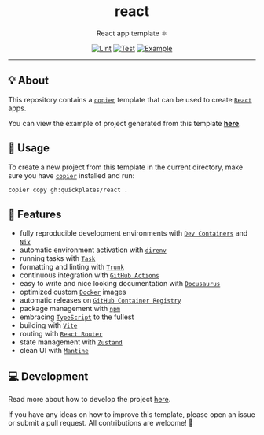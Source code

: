 <h1 align="center">react</h1>

<div align="center">

React app template ⚛️

[![Lint](https://github.com/quickplates/react/actions/workflows/lint.yaml/badge.svg)](https://github.com/quickplates/react/actions/workflows/lint.yaml)
[![Test](https://github.com/quickplates/react/actions/workflows/test.yaml/badge.svg)](https://github.com/quickplates/react/actions/workflows/test.yaml)
[![Example](https://github.com/quickplates/react/actions/workflows/example.yaml/badge.svg)](https://github.com/quickplates/react/actions/workflows/example.yaml)

</div>

---

## 💡 About

This repository contains a [`copier`](https://copier.readthedocs.io) template
that can be used to create [`React`](https://react.dev) apps.

You can view the example of project generated from this template
[**here**](https://github.com/quickplates/react-example).

## 📜 Usage

To create a new project from this template in the current directory,
make sure you have [`copier`](https://copier.readthedocs.io) installed and run:

```sh
copier copy gh:quickplates/react .
```

## 🚀 Features

- fully reproducible development environments with
  [`Dev Containers`](https://code.visualstudio.com/docs/remote/containers)
  and [`Nix`](https://nixos.org)
- automatic environment activation with [`direnv`](https://direnv.net)
- running tasks with [`Task`](https://taskfile.dev)
- formatting and linting with [`Trunk`](https://trunk.io)
- continuous integration with [`GitHub Actions`](https://github.com/features/actions)
- easy to write and nice looking documentation
  with [`Docusaurus`](https://docusaurus.io)
- optimized custom [`Docker`](https://www.docker.com) images
- automatic releases on [`GitHub Container Registry`](https://ghcr.io)
- package management with [`npm`](https://www.npmjs.com)
- embracing [`TypeScript`](https://www.typescriptlang.org) to the fullest
- building with [`Vite`](https://vitejs.dev)
- routing with [`React Router`](https://reactrouter.com)
- state management with [`Zustand`](https://docs.pmnd.rs/zustand)
- clean UI with [`Mantine`](https://mantine.dev)

## 💻 Development

Read more about how to develop the project
[here](https://github.com/quickplates/react/blob/main/CONTRIBUTING.md).

If you have any ideas on how to improve this template,
please open an issue or submit a pull request.
All contributions are welcome! 🤗
